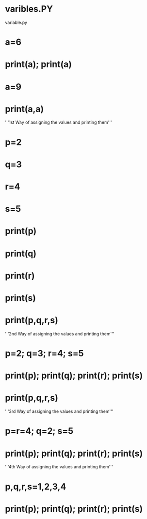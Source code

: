 # varibles.PY
variable.py
# a=6
# print(a); print(a)  
# a=9
# print(a,a)  


'''1st Way of assigning the values and printing them'''
# p=2 
# q=3
# r=4
# s=5
# print(p)
# print(q)
# print(r)
# print(s)
# print(p,q,r,s)

'''2nd Way of assigning the values and printing them'''
# p=2; q=3;  r=4; s=5
# print(p); print(q); print(r); print(s)
# print(p,q,r,s)

'''3rd  Way of assigning the values and printing them'''
# p=r=4; q=2; s=5
# print(p); print(q); print(r); print(s)

'''4th Way of assigning the values and printing them'''
# p,q,r,s=1,2,3,4
# print(p); print(q); print(r); print(s)
